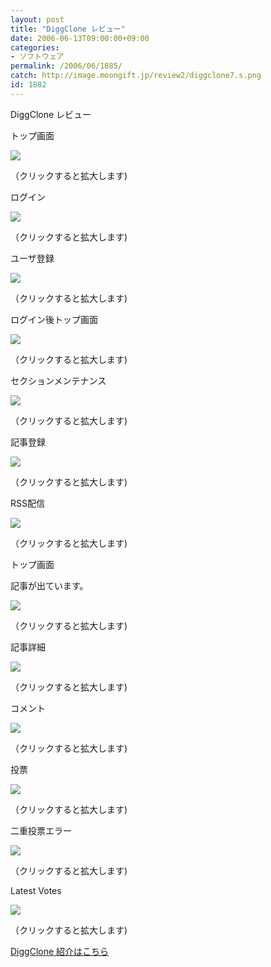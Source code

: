 ```yaml
---
layout: post
title: "DiggClone レビュー"
date: 2006-06-13T09:00:00+09:00
categories:
- ソフトウェア
permalink: /2006/06/1885/
catch: http://image.moongift.jp/review2/diggclone7.s.png
id: 1882
---
```

DiggClone レビュー  
<!--more-->

トップ画面

  

[![](http://image.moongift.jp/review2/diggclone1.s.png)](http://image.moongift.jp/review2/diggclone1.png)  
  
（クリックすると拡大します)

  

ログイン

  

[![](http://image.moongift.jp/review2/diggclone2.s.png)](http://image.moongift.jp/review2/diggclone2.png)  
  
（クリックすると拡大します)

  

ユーザ登録

  

[![](http://image.moongift.jp/review2/diggclone3.s.png)](http://image.moongift.jp/review2/diggclone3.png)  
  
（クリックすると拡大します)

  

ログイン後トップ画面

  

[![](http://image.moongift.jp/review2/diggclone4.s.png)](http://image.moongift.jp/review2/diggclone4.png)  
  
（クリックすると拡大します)

  

セクションメンテナンス

  

[![](http://image.moongift.jp/review2/diggclone5.s.png)](http://image.moongift.jp/review2/diggclone5.png)  
  
（クリックすると拡大します)

  

記事登録

  

[![](http://image.moongift.jp/review2/diggclone6.s.png)](http://image.moongift.jp/review2/diggclone6.png)  
  
（クリックすると拡大します)

  

RSS配信

  

[![](http://image.moongift.jp/review2/diggclone7.s.png)](http://image.moongift.jp/review2/diggclone7.png)  
  
（クリックすると拡大します)

  

トップ画面

  

記事が出ています。

  

[![](http://image.moongift.jp/review2/diggclone8.s.png)](http://image.moongift.jp/review2/diggclone8.png)  
  
（クリックすると拡大します)

  

記事詳細

  

[![](http://image.moongift.jp/review2/diggclone9.s.png)](http://image.moongift.jp/review2/diggclone9.png)  
  
（クリックすると拡大します)

  

コメント

  

[![](http://image.moongift.jp/review2/diggclone10.s.png)](http://image.moongift.jp/review2/diggclone10.png)  
  
（クリックすると拡大します)

  

投票

  

[![](http://image.moongift.jp/review2/diggclone11.s.png)](http://image.moongift.jp/review2/diggclone11.png)  
  
（クリックすると拡大します)

  

二重投票エラー

  

[![](http://image.moongift.jp/review2/diggclone12.s.png)](http://image.moongift.jp/review2/diggclone12.png)  
  
（クリックすると拡大します)

  

Latest Votes

  

[![](http://image.moongift.jp/review2/diggclone13.s.png)](http://image.moongift.jp/review2/diggclone13.png)  
  
（クリックすると拡大します)

  

[DiggClone 紹介はこちら](http://oss.moongift.jp/intro/i-1881.html)

